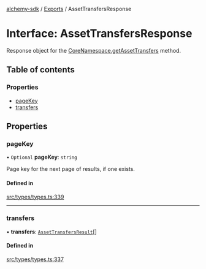 [alchemy-sdk](../README.md) / [Exports](../modules.md) / AssetTransfersResponse

# Interface: AssetTransfersResponse

Response object for the [CoreNamespace.getAssetTransfers](../classes/CoreNamespace.md#getassettransfers) method.

## Table of contents

### Properties

- [pageKey](AssetTransfersResponse.md#pagekey)
- [transfers](AssetTransfersResponse.md#transfers)

## Properties

### pageKey

• `Optional` **pageKey**: `string`

Page key for the next page of results, if one exists.

#### Defined in

[src/types/types.ts:339](https://github.com/alchemyplatform/alchemy-sdk-js/blob/dc20ee4/src/types/types.ts#L339)

___

### transfers

• **transfers**: [`AssetTransfersResult`](AssetTransfersResult.md)[]

#### Defined in

[src/types/types.ts:337](https://github.com/alchemyplatform/alchemy-sdk-js/blob/dc20ee4/src/types/types.ts#L337)
